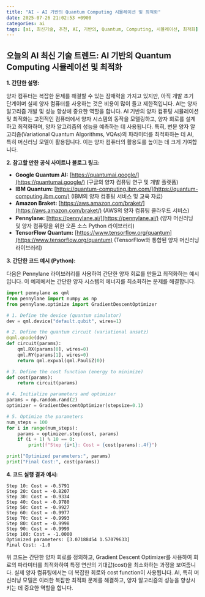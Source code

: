 ```yaml
---
title: "AI - AI 기반의 Quantum Computing 시뮬레이션 및 최적화"
date: 2025-07-26 21:02:53 +0900
categories: ai
tags: [ai, 최신기술, 추천, AI, 기반의, Quantum, Computing, 시뮬레이션, 최적화]
---
```


## 오늘의 AI 최신 기술 트렌드: **AI 기반의 Quantum Computing 시뮬레이션 및 최적화**

**1. 간단한 설명:**

양자 컴퓨터는 복잡한 문제를 해결할 수 있는 잠재력을 가지고 있지만, 아직 개발 초기 단계이며 실제 양자 컴퓨터를 사용하는 것은 비용이 많이 들고 제한적입니다. AI는 양자 알고리즘 개발 및 성능 향상에 중요한 역할을 합니다. AI 기반의 양자 컴퓨팅 시뮬레이션 및 최적화는 고전적인 컴퓨터에서 양자 시스템의 동작을 모델링하고, 양자 회로를 설계하고 최적화하며, 양자 알고리즘의 성능을 예측하는 데 사용됩니다.  특히, 변분 양자 알고리즘(Variational Quantum Algorithms, VQAs)의 파라미터를 최적화하는 데 AI, 특히 머신러닝 모델이 활용됩니다.  이는 양자 컴퓨터의 활용도를 높이는 데 크게 기여합니다.

**2. 참고할 만한 공식 사이트나 블로그 링크:**

*   **Google Quantum AI:** [https://quantumai.google/](https://quantumai.google/) (구글의 양자 컴퓨팅 연구 및 개발 플랫폼)
*   **IBM Quantum:** [https://quantum-computing.ibm.com/](https://quantum-computing.ibm.com/) (IBM의 양자 컴퓨팅 서비스 및 교육 자료)
*   **Amazon Braket:** [https://aws.amazon.com/braket/](https://aws.amazon.com/braket/) (AWS의 양자 컴퓨팅 클라우드 서비스)
*   **Pennylane:** [https://pennylane.ai/](https://pennylane.ai/) (양자 머신러닝 및 양자 컴퓨팅을 위한 오픈 소스 Python 라이브러리)
*   **TensorFlow Quantum:** [https://www.tensorflow.org/quantum](https://www.tensorflow.org/quantum) (TensorFlow와 통합된 양자 머신러닝 라이브러리)

**3. 간단한 코드 예시 (Python):**

다음은 Pennylane 라이브러리를 사용하여 간단한 양자 회로를 만들고 최적화하는 예시입니다. 이 예제에서는 간단한 양자 시스템의 에너지를 최소화하는 문제를 해결합니다.

```python
import pennylane as qml
from pennylane import numpy as np
from pennylane.optimize import GradientDescentOptimizer

# 1. Define the device (quantum simulator)
dev = qml.device("default.qubit", wires=1)

# 2. Define the quantum circuit (variational ansatz)
@qml.qnode(dev)
def circuit(params):
    qml.RX(params[0], wires=0)
    qml.RY(params[1], wires=0)
    return qml.expval(qml.PauliZ(0))

# 3. Define the cost function (energy to minimize)
def cost(params):
    return circuit(params)

# 4. Initialize parameters and optimizer
params = np.random.rand(2)
optimizer = GradientDescentOptimizer(stepsize=0.1)

# 5. Optimize the parameters
num_steps = 100
for i in range(num_steps):
    params = optimizer.step(cost, params)
    if (i + 1) % 10 == 0:
        print(f"Step {i+1}: Cost = {cost(params):.4f}")

print("Optimized parameters:", params)
print("Final Cost:", cost(params))
```

**4. 코드 실행 결과 예시:**

```
Step 10: Cost = -0.5791
Step 20: Cost = -0.8207
Step 30: Cost = -0.9334
Step 40: Cost = -0.9780
Step 50: Cost = -0.9927
Step 60: Cost = -0.9977
Step 70: Cost = -0.9993
Step 80: Cost = -0.9998
Step 90: Cost = -0.9999
Step 100: Cost = -1.0000
Optimized parameters: [3.07188454 1.57079633]
Final Cost: -1.0
```

위 코드는 간단한 양자 회로를 정의하고, Gradient Descent Optimizer를 사용하여 회로의 파라미터를 최적화하여 특정 연산의 기대값(cost)을 최소화하는 과정을 보여줍니다. 실제 양자 컴퓨팅에서는 더 복잡한 회로와 cost function이 사용됩니다. AI, 특히 머신러닝 모델은 이러한 복잡한 최적화 문제를 해결하고, 양자 알고리즘의 성능을 향상시키는 데 중요한 역할을 합니다.

